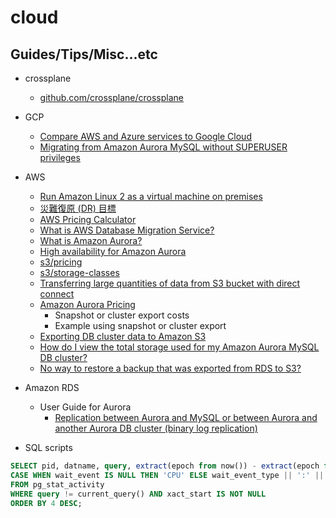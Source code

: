 # cloud

## Guides/Tips/Misc...etc

* crossplane
    * [github.com/crossplane/crossplane](https://github.com/crossplane/crossplane)
* GCP
    * [Compare AWS and Azure services to Google Cloud](https://cloud.google.com/docs/get-started/aws-azure-gcp-service-comparison)
    * [Migrating from Amazon Aurora MySQL without SUPERUSER privileges](https://cloud.google.com/database-migration/docs/mysql/aurora-no-superuser)
* AWS
    * [Run Amazon Linux 2 as a virtual machine on premises](https://docs.aws.amazon.com/AWSEC2/latest/UserGuide/amazon-linux-2-virtual-machine.html)
    * [災難復原 (DR) 目標](https://docs.aws.amazon.com/zh_tw/wellarchitected/latest/reliability-pillar/disaster-recovery-dr-objectives.html)
    * [AWS Pricing Calculator](https://docs.aws.amazon.com/pricing-calculator/latest/userguide/what-is-pricing-calculator.html)
    * [What is AWS Database Migration Service?](https://docs.aws.amazon.com/dms/latest/userguide/Welcome.html)
    * [What is Amazon Aurora?](https://docs.aws.amazon.com/AmazonRDS/latest/AuroraUserGuide/CHAP_AuroraOverview.html)
    * [High availability for Amazon Aurora](https://docs.aws.amazon.com/AmazonRDS/latest/AuroraUserGuide/Concepts.AuroraHighAvailability.html)
    * [s3/pricing](https://aws.amazon.com/s3/pricing/)
    * [s3/storage-classes](https://aws.amazon.com/s3/storage-classes/)
    * [Transferring large quantities of data from S3 bucket with direct connect](https://stackoverflow.com/questions/65939747/transferring-large-quantities-of-data-from-s3-bucket-with-direct-connect)
    * [Amazon Aurora Pricing](https://aws.amazon.com/rds/aurora/pricing/)
        * Snapshot or cluster export costs
        * Example using snapshot or cluster export
    * [Exporting DB cluster data to Amazon S3](https://docs.aws.amazon.com/AmazonRDS/latest/AuroraUserGuide/export-cluster-data.html)
    * [How do I view the total storage used for my Amazon Aurora MySQL DB cluster?](https://repost.aws/knowledge-center/view-storage-aurora-cluster)
    * [No way to restore a backup that was exported from RDS to S3?](https://www.reddit.com/r/aws/comments/ivt9p6/no_way_to_restore_a_backup_that_was_exported_from/)
    
* Amazon RDS
    * User Guide for Aurora
        * [Replication between Aurora and MySQL or between Aurora and another Aurora DB cluster (binary log replication)](https://docs.aws.amazon.com/AmazonRDS/latest/AuroraUserGuide/AuroraMySQL.Replication.MySQL.html)

* SQL scripts

```SQL
SELECT pid, datname, query, extract(epoch from now()) - extract(epoch from xact_start) AS duration, 
CASE WHEN wait_event IS NULL THEN 'CPU' ELSE wait_event_type || ':' || wait_event END wait 
FROM pg_stat_activity 
WHERE query != current_query() AND xact_start IS NOT NULL 
ORDER BY 4 DESC;
```